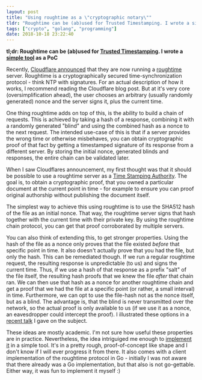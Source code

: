 ```yaml
---
layout: post
title: "Using roughtime as a \"cryptographic notary\""
tldr: "Roughtime can be (ab)used for Trusted Timestamping. I wrote a simple tool as a PoC"
tags: ["crypto", "golang", "programming"]
date: 2018-10-18 23:22:40
---
```


**tl;dr: Roughtime can be (ab)used for [Trusted Timestamping][tsa]. I wrote a
[simple tool][notary] as a PoC**

Recently, [Cloudflare announced][cloudflare] that they are now running a
[roughtime][roughtime] server. Roughtime is a cryptographically secured
time-synchronization protocol - think NTP with signatures. For an actual
description of how it works, I recommend reading the Cloudflare blog post. But
at it's very core (oversimplification ahead), the user chooses an arbitrary
(usually randomly generated) nonce and the server signs it, plus the current
time.

One thing roughtime adds on top of this, is the ability to build a chain of
requests. This is achieved by taking a hash of a response, combining it with a
randomly generated "blind" and using the combined hash as a nonce to the next
request. The intended use-case of this is that if a server provides the wrong
time or otherwise misbehaves, you can obtain cryptographic proof of that fact
by getting a timestamped signature of its response from a different server. By
storing the initial nonce, generated blinds and responses, the entire chain can
be validated later.

When I saw Cloudflares announcement, my first thought was that it should be
possible to use a roughtime server as a [Time Stamping Authority][tsa]. The
goal is, to obtain a cryptographic proof, that you owned a particular document
at the current point in time - for example to ensure you can proof original
authorship without publishing the document itself.

The simplest way to achieve this using roughtime is to use the SHA512 hash of
the file as an initial nonce. That way, the roughtime server signs that hash
together with the current time with their private key. By using the roughtime
chain protocol, you can get that proof corroborated by multiple servers.

You can also think of extending this, to get stronger properties. Using the
hash of the file as a nonce only proves that the file existed *before* that
specific point in time. It also doesn't actually prove that you had the file,
but only the hash. This can be remediated though. If we run a regular roughtime
request, the resulting response is unpredictable (to us) and signs the current
time. Thus, if we use a hash of that response as a prefix "salt" of the file
itself, the resulting hash proofs that we knew the file *after* that chain
ran. We can then use that hash as a nonce for another roughtime chain and get a
proof that we had the file at a specific point (or rather, a small interval) in
time. Furthermore, we can opt to use the file-hash not as the nonce itself, but
as a blind. The advantage is, that the blind is never transmitted over the
network, so the actual proof is only available to us (if we use it as a nonce,
an eavesdropper could intercept the proof). I illustrated these options in a
[recent talk][slides] I gave on the subject.

These ideas are mostly academic. I'm not sure how useful these properties are
in practice. Nevertheless, the idea intriguiged me enough to [implement it][notary]
in a simple tool. It's in a pretty rough, proof-of-concept like shape and I
don't know if I will ever progress it from there. It also comes with a client
implementation of the roughtime protocol in Go - initially I was not aware that
there already was a Go implementation, but that also is not go-gettable. Either
way, it was fun to implement it myself :)

[cloudflare]: https://blog.cloudflare.com/roughtime/
[roughtime]: https://roughtime.googlesource.com/roughtime/
[tsa]: https://en.wikipedia.org/wiki/Trusted_timestamping#Trusted_(digital)_timestamping
[slides]: https://docs.google.com/presentation/d/1quTJfXHvBZCjKJgL6HjUFb_jhDF-PghBwm_lTFLAjdg/edit#slide=id.g43c753f2a5_1_542
[notary]: https://github.com/Merovius/notary
